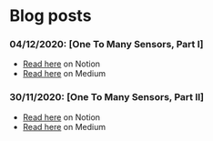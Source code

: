 # Blog posts

### 04/12/2020: [One To Many Sensors, Part I]

- [Read here]((https://www.notion.so/tangramvision/One-to-many-Sensor-Trouble-Part-1-1af54e44210f4ccca4a4a4c697587ccf)) on Notion
- [Read here](https://medium.com/tangram-visions/one-to-many-sensor-trouble-part-1-def3ade7cdfa) on Medium

### 30/11/2020: [One To Many Sensors, Part II]

- [Read here](https://www.notion.so/tangramvision/One-to-many-Sensor-Trouble-Part-2-5ca510acad5f4812a84fd36509a12471) on Notion
- [Read here]() on Medium
